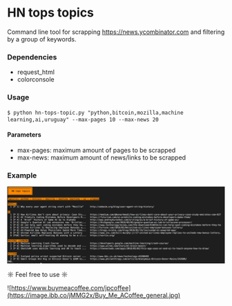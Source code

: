 HN tops topics
==============
Command line tool for scrapping https://news.ycombinator.com and filtering by a group of keywords.

### Dependencies
* request_html
* colorconsole

### Usage
```
$ python hn-tops-topic.py "python,bitcoin,mozilla,machine learning,ai,uruguay" --max-pages 10 --max-news 20
```

#### Parameters
- max-pages: maximum amount of pages to be scrapped
- max-news: maximum amount of news/links to be scrapped

### Example
![Excecution example](docs/result_2018-03-05.png)

☼ Feel free to use ☼

![https://www.buymeacoffee.com/jpcoffee](https://image.ibb.co/jMMG2x/Buy_Me_ACoffee_general.jpg)
